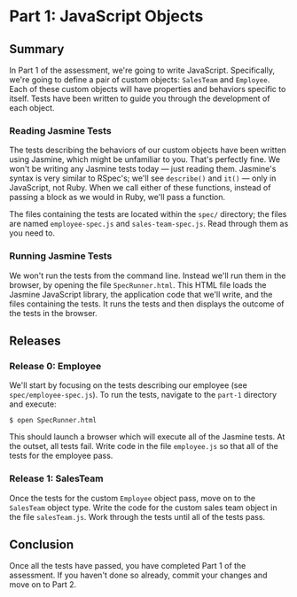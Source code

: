 # Part 1: JavaScript Objects
## Summary

In Part 1 of the assessment, we're going to write JavaScript.  Specifically,
we're going to define a pair of custom objects:  `SalesTeam` and `Employee`.
Each of these custom objects will have properties and behaviors specific to
itself.  Tests have been written to guide you through the development of each
object.

### Reading Jasmine Tests

The tests describing the behaviors of our custom objects have been written
using Jasmine, which might be unfamiliar to you.  That's perfectly fine.  We
won't be writing any Jasmine tests today &mdash; just reading them.  Jasmine's
syntax is very similar to RSpec's; we'll see `describe()` and `it()` &mdash;
only in JavaScript, not Ruby.  When we call either of these functions, instead
of passing a block as we would in Ruby, we'll pass a function.

The files containing the tests are located within the `spec/` directory; the
files are named `employee-spec.js` and `sales-team-spec.js`.  Read through them
as you need to.

### Running Jasmine Tests

We won't run the tests from the command line.  Instead we'll run them in the
browser, by opening the file `SpecRunner.html`.  This HTML file loads the
Jasmine JavaScript library, the application code that we'll write, and the
files containing the tests.  It runs the tests and then displays the outcome of
the tests in the browser.

## Releases

### Release 0: Employee

We'll start by focusing on the tests describing our employee (see
`spec/employee-spec.js`).  To run the tests, navigate to the `part-1`
directory and execute:


```
$ open SpecRunner.html
```

This should launch a browser which will execute all of the Jasmine tests.  At
the outset, all tests fail.  Write code in the file `employee.js` so that all
of the tests for the employee pass.

### Release 1: SalesTeam

Once the tests for the custom `Employee` object pass, move on to the
`SalesTeam` object type.  Write the code for the custom sales team object in
the file `salesTeam.js`.  Work through the tests until all of the tests pass.


## Conclusion

Once all the tests have passed, you have completed Part 1 of the assessment. If
you haven't done so already, commit your changes and move on to Part 2.
